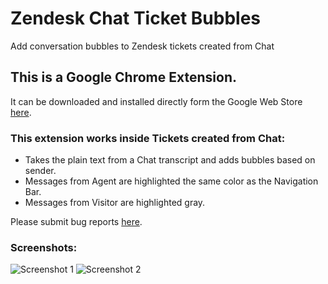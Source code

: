 # Zendesk Chat Ticket Bubbles

Add conversation bubbles to Zendesk tickets created from Chat

## This is a Google Chrome Extension.

It can be downloaded and installed directly form the Google Web Store [here](https://chrome.google.com/webstore/detail/zendesk-chat-ticket-bubbl/adlagjillplchmcfiipkmbnjccfkmlci).

### This extension works inside Tickets created from Chat:

* Takes the plain text from a Chat transcript and adds bubbles based on sender.
* Messages from Agent are highlighted the same color as the Navigation Bar.
* Messages from Visitor are highlighted gray.

Please submit bug reports [here](https://github.com/aculligan/Zendesk_Chat_Ticket_Bubbles/issues).

### Screenshots:
![Screenshot 1](https://aculligan.github.io/CDN/Zendesk_Chat_Ticket_Bubbles/screenshot-1.png)
![Screenshot 2](https://aculligan.github.io/CDN/Zendesk_Chat_Ticket_Bubbles/screenshot-2.png)
